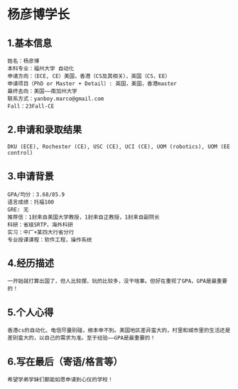 # 杨彦博学长

## 1.基本信息
    姓名：杨彦博
    本科专业：福州大学 自动化
    申请方向：（ECE, CE）美国，香港（CS及其相关），英国（CS，EE）
    申请项目（PhD or Master + Detail）: 英国，美国，香港master
    最终去向：美国——南加州大学
    联系方式：yanboy.marco@gmail.com
    Fall：23Fall-CE

## 2.申请和录取结果
    DKU (ECE), Rochester (CE), USC (CE), UCI (CE), UOM (robotics), UOM (EE control)


## 3.申请背景
    GPA/均分：3.68/85.9
    语言成绩：托福100
    GRE: 无
    推荐信：1封来自美国大学教授，1封来自正教授，1封来自副院长
    科研：省级SRTP，海外科研
    实习：中厂+某四大行省分行
    专业授课课程：软件工程，操作系统

## 4.经历描述
    一开始就打算出国了，但人比较摆，玩的比较多，没干啥事。但好在重视了GPA，GPA是最重要的！

## 5.个人心得
    香港cs的自动化、电信尽量别碰，根本申不到。美国地区差异蛮大的，村里和城市里的生活还是差别蛮大的，以自己的需求为准。至于经验——GPA是最重要的！

## 6.写在最后（寄语/格言等）
    希望学弟学妹们都能如愿申请到心仪的学校！

